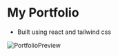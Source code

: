 # My Portfolio

- Built using react and tailwind css

![PortfolioPreview](https://user-images.githubusercontent.com/32243289/232308492-450a80af-b9b8-4636-87d9-f1c4847ed721.jpg)
